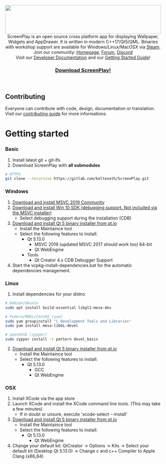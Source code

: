 <div>
<img width="100%" height="93" src="https://screen-play.app/images/logo_gitlab_fullwidth.svg">
</div>

<div align="center">
ScreenPlay is an open source cross platform app for displaying Wallpaper, Widgets and AppDrawer. It is written in modern C++17/Qt5/QML. Binaries with workshop support are available for Windows/Linux/MacOSX via <a href="https://store.steampowered.com/about/">Steam</a>. 
Join our community: <a href="https://screen-play.app/">Homepage</a>, <a href="https://forum.screen-play.app/">Forum</a>, <a href="https://discord.gg/3RygPHZ">Discord</a>
<br> Visit our <a href="https://kelteseth.gitlab.io/ScreenPlayDocs/"> Developer Documentation</a> and our <a href="https://kelteseth.gitlab.io/ScreenPlayDocs/"> Getting Started Guide</a>!
<br>
<h3><a href="https://steamcommunity.com/app/672870/">Download ScreenPlay!</a></h3>

</div>
<br>

## Contributing

Everyone can contribute with code, design, documentation or translation. Visit our [contributing guide](https://gitlab.com/kelteseth/ScreenPlay/blob/dev/CONTRIBUTING.md) for more informations.

# Getting started

### Basic
1. Install latest git + git-lfs
2. Download ScreenPlay with  __all submodules__
``` bash
# HTTPS
git clone --recursive https://gitlab.com/kelteseth/ScreenPlay.git
```
### Windows
1. [Download and install MSVC 2019 Community](https://visualstudio.microsoft.com/vs/community/)
2. [Download and install Win 10 SDK (debugging support. Not included via the MSVC installer)](https://developer.microsoft.com/en-us/windows/downloads/windows-10-sdk)
    - Select debugging support during the installation (CDB)
3. [Download and install Qt 5 binary installer from qt.io](https://www.qt.io/download-qt-installer)
    - Install the Maintaince tool
    - Select the following features to install:
        - Qt 5.13.0 
            - MSVC 2019 (updated MSVC 2017 should work too) 64-bit
            - Qt WebEngine
        - Tools
            - Qt Creator 4.x CDB Debugger Support
4. Start the vcpkg-install-dependencies.bat for the automatic dependencies management.


### Linux
1. Install dependencies for your distro:
``` bash
# Debian/Ubuntu
sudo apt install build-essential libgl1-mesa-dev

# Fedora/RHEL/CentOS (yum)
sudo yum groupinstall "C Development Tools and Libraries"
sudo yum install mesa-libGL-devel

# openSUSE (zypper)
sudo zypper install -t pattern devel_basis
```
2. [Download and install Qt 5 binary installer from qt.io](https://www.qt.io/download-qt-installer)
    - Install the Maintaince tool
    - Select the following features to install:
        - Qt 5.13.0
            - GCC
            - Qt WebEngine
### OSX
1. Install XCode via the app store
2. Launch XCode and install the XCode command line tools. (This may take a few minutes)
    - If in doubt or unsure, execute 'xcode-select --install'
3. [Download and install Qt 5 binary installer from qt.io](https://www.qt.io/download-qt-installer)
    - Install the Maintaince tool
    - Select the following features to install:
        - Qt 5.13.0
            - Qt WebEngine
4. Change your default kit: QtCreator -> Options -> Kits -> Select your default kit (Desktop Qt 5.13.0) -> Change c and c++ Compiler to Apple Clang (x86_64)